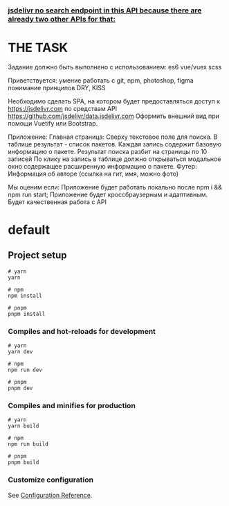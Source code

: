###  [jsdelivr no search endpoint in this API because there are already two other APIs for that:](https://github.com/jsdelivr/data.jsdelivr.com#search-npm-packages)
# THE TASK
Задание должно быть выполнено с использованием:
es6
vue/vuex
scss


Приветствуется:
умение работать с git, npm, photoshop, figma
понимание принципов DRY, KISS

Необходимо сделать SPA, на котором будет предоставляться доступ к https://jsdelivr.com по средствам API https://github.com/jsdelivr/data.jsdelivr.com
Оформить внешний вид при помощи Vuetify или Bootstrap. 

Приложение:
Главная страница:
Сверху текстовое поле для поиска.
В таблице результат - список пакетов.
Каждая запись содержит базовую информацию о пакете.
Результат поиска разбит на страницы по 10 записей
По клику на запись в таблице должно открываться модальное окно содержащее расширенную информацию о пакете. 
Футер:
Информация об авторе (ссылка на гит, имя, можно фото)

Мы оценим если:
Приложение будет работать локально после npm i && npm run start;
Приложение будет кроссбраузерным и адаптивным.
Будет качественная работа с API



# default

## Project setup

```
# yarn
yarn

# npm
npm install

# pnpm
pnpm install
```

### Compiles and hot-reloads for development

```
# yarn
yarn dev

# npm
npm run dev

# pnpm
pnpm dev
```

### Compiles and minifies for production

```
# yarn
yarn build

# npm
npm run build

# pnpm
pnpm build
```

### Customize configuration

See [Configuration Reference](https://vitejs.dev/config/).
